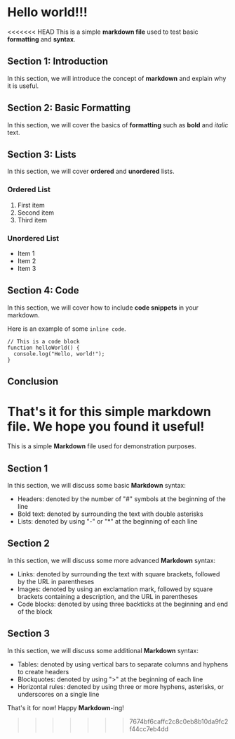 # Hello world!!!

<<<<<<< HEAD
This is a simple **markdown file** used to test basic **formatting** and **syntax**.

## Section 1: Introduction

In this section, we will introduce the concept of **markdown** and explain why it is useful.

## Section 2: Basic Formatting

In this section, we will cover the basics of **formatting** such as **bold** and *italic* text.

## Section 3: Lists

In this section, we will cover **ordered** and **unordered** lists.

### Ordered List

1. First item
2. Second item
3. Third item

### Unordered List

- Item 1
- Item 2
- Item 3

## Section 4: Code

In this section, we will cover how to include **code snippets** in your markdown.

Here is an example of some `inline code`.

```
// This is a code block
function helloWorld() {
  console.log("Hello, world!");
}
```

## Conclusion

That's it for this simple markdown file. We hope you found it useful!
=======
This is a simple **Markdown** file used for demonstration purposes.

## Section 1

In this section, we will discuss some basic **Markdown** syntax:

- Headers: denoted by the number of "#" symbols at the beginning of the line
- Bold text: denoted by surrounding the text with double asterisks
- Lists: denoted by using "-" or "*" at the beginning of each line

## Section 2

In this section, we will discuss some more advanced **Markdown** syntax:

- Links: denoted by surrounding the text with square brackets, followed by the URL in parentheses
- Images: denoted by using an exclamation mark, followed by square brackets containing a description, and the URL in parentheses
- Code blocks: denoted by using three backticks at the beginning and end of the block

## Section 3

In this section, we will discuss some additional **Markdown** syntax:

- Tables: denoted by using vertical bars to separate columns and hyphens to create headers
- Blockquotes: denoted by using ">" at the beginning of each line
- Horizontal rules: denoted by using three or more hyphens, asterisks, or underscores on a single line

That's it for now! Happy **Markdown**-ing!
>>>>>>> 7674bf6caffc2c8c0eb8b10da9fc2f44cc7eb4dd
